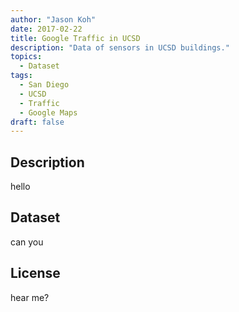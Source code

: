 ```yaml
---
author: "Jason Koh"
date: 2017-02-22
title: Google Traffic in UCSD
description: "Data of sensors in UCSD buildings."
topics:
  - Dataset
tags:
  - San Diego
  - UCSD
  - Traffic
  - Google Maps 
draft: false
---
```


## Description
hello

## Dataset
can you

## License
hear me?
